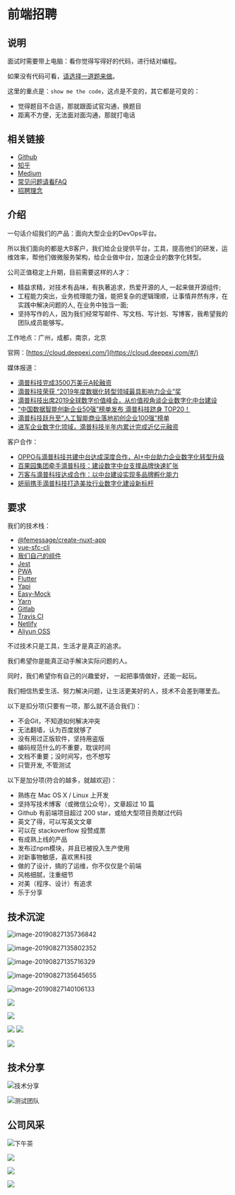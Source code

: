 # 前端招聘

## 说明

面试时需要带上电脑：看你觉得写得好的代码，进行结对编程。

如果没有代码可看，[请选择一道题来做](exam.md)。

这里的重点是：`show me the code`，这点是不变的，其它都是可变的：
- 觉得题目不合适，那就跟面试官沟通，换题目
- 距离不方便，无法面对面沟通，那就打电话

## 相关链接

- [Github](https://femessage.github.io/blog/)
- [知乎](https://zhuanlan.zhihu.com/deepexi-frontend)
- [Medium](http://medium.com/deepexi)
- [常见问题请看FAQ](FAQ.md)
- [招聘理念](https://deliveroo.engineering/2017/11/23/engineering-interviews.html)

## 介绍

一句话介绍我们的产品：面向大型企业的DevOps平台。

所以我们面向的都是大B客户，我们给企业提供平台，工具，提高他们的研发，运维效率，帮他们做微服务架构，给企业做中台，加速企业的数字化转型。

公司正值稳定上升期，目前需要这样的人才：

- 精益求精，对技术有品味，有执著追求，热爱开源的人, 一起来做开源组件;
- 工程能力突出，业务梳理能力强，能把复杂的逻辑理顺，让事情井然有序，在实践中解决问题的人, 在业务中独当一面;
- 坚持写作的人，因为我们经常写邮件、写文档、写计划、写博客，我希望我的团队成员能够写。

工作地点：广州，成都，南京，北京

官网：[https://cloud.deepexi.com/](https://cloud.deepexi.com/#/)

媒体报道：
- [滴普科技完成3500万美元A轮融资](https://www.iyiou.com/p/113481.html?share_from=6cddc10viBwysqSILCxOfFHND5o6IHY9HJaB4GGt0VgDJYffBea5g8Lq6WpXZ_GA0cKzyKNvrVj0uRQEpTsbrveh4Sf-N3YMoqhc-TfygFlifsOx1-tWGvYxYw)
- [滴普科技荣获 “2019年度数据化转型领域最具影响力企业”奖](https://mp.weixin.qq.com/s/IAd_E30PJr-Yv-9CfrpDYA)
- [滴普科技出席2019全球数字价值峰会，从价值视角谈企业数字化中台建设](https://mp.weixin.qq.com/s/HlxhNLUwN1ydiTAOI7CuQQ)
- [“中国数据智能创新企业50强”榜单发布 滴普科技跻身 TOP20！](https://mp.weixin.qq.com/s/rem7T9MexzNlejyMtt8KxA)
- [滴普科技跃升至“人工智能商业落地初创企业100强”榜单](https://mp.weixin.qq.com/s/WMYJaHf8M41YQRTz6OuyqA)
- [进军企业数字化领域，滴普科技半年内累计完成近亿元融资](https://m.3wcoffee.com/qfnews/detail?id=1678&from=timeline&isappinstalled=0)

客户合作：
- [OPPO与滴普科技共建中台达成深度合作，AI+中台助力企业数字化转型升级](https://mp.weixin.qq.com/s/Iq9AzmFRA8UAbEZwR60XBQ)
- [百果园集团牵手滴普科技：建设数字中台支撑品牌快速扩张](https://mp.weixin.qq.com/s/4jyHokPNlvZpA9EbQ1_tOw)
- [万客与滴普科技达成合作：以中台建设实现多品牌孵化能力](https://mp.weixin.qq.com/s?__biz=Mzg5MTE4NjAyMQ==&mid=2247483855&idx=1&sn=86b7e2a94d827bc1d5b3e143c12f27ff&chksm=cfd07fc5f8a7f6d3eae49c7f896517a27d80aa5fe81fb8a907d93bd19255de04b646564d1a0b&xtrack=1&scene=90&subscene=93&sessionid=1561701855&clicktime=1561701858&ascene=56&devicetype=android-28&version=2700043c&nettype=cmnet&abtest_cookie=BQABAAoACwASABMAFQAGACOXHgBWmR4AwpkeANyZHgD6mR4ACZoeAAAA&lang=zh_CN&pass_ticket=%2B6E2U3ORXtECvZKEVBU%2BkNZpMvHjD8Xh%2Fjl003Fm4kQLjOoFoAk3RLzmLKbM9DuA&wx_header=1)
- [妍丽携手滴普科技打造美妆行业数字化建设新标杆](https://mp.weixin.qq.com/s/VBbJH9ok7DmcffOlueaL1Q)

## 要求

我们的技术栈：
- [@femessage/create-nuxt-app](https://github.com/FEMessage/create-nuxt-app)
- [vue-sfc-cli](https://github.com/FEMessage/vue-sfc-cli)
- [我们自己的组件](https://github.com/FEMessage)
- [Jest](https://jestjs.io/docs/en/getting-started)
- [PWA](https://pwa.nuxtjs.org/modules/workbox.html)
- [Flutter](https://flutter.dev)
- [Yapi](https://github.com/YMFE/yapi)
- [Easy-Mock](https://easy-mock.com)
- [Yarn](https://yarnpkg.com)
- [Gitlab](http://gitlab.com)
- [Travis CI](https://travis-ci.com)
- [Netlify](http://netlify.com)
- [Aliyun OSS](https://www.aliyun.com/product/oss?spm=5176.12825654.eofdhaal5.13.e9392c4apQmSwE)

不过技术只是工具，生活才是真正的追求。

我们希望你是能真正动手解决实际问题的人。

同时，我们希望你有自己的兴趣爱好， 一起把事情做好，还能一起玩。

我们相信热爱生活、努力解决问题，让生活更美好的人，技术不会差到哪里去。

以下是扣分项(只要有一项，那么就不适合我们)：
- 不会Git，不知道如何解决冲突
- 无法翻墙，认为百度就够了
- 没有用过正版软件，坚持用盗版
- 编码规范什么的不重要，耽误时间
- 文档不重要；没时间写，也不想写
- 只管开发, 不管测试

以下是加分项(符合的越多，就越欢迎)：

- 熟练在 Mac OS X / Linux 上开发
- 坚持写技术博客（或微信公众号），文章超过 10 篇
- Github 有前端项目超过 200 star，或给大型项目贡献过代码
- 英文了得，可以写英文文章
- 可以在 stackoverflow 投赞成票
- 有成熟上线的产品
- 发布过npm模块，并且已被投入生产使用
- 对新事物敏感，喜欢黑科技
- 做的了设计，搞的了运维，你不仅仅是个前端
- 风格细腻，注重细节
- 对美（程序、设计）有追求
- 乐于分享

## 技术沉淀
![image-20190827135736842](https://tva1.sinaimg.cn/large/006y8mN6gy1g6e730jzktj31wu0m61ds.jpg)

![image-20190827135802352](https://tva1.sinaimg.cn/large/006y8mN6gy1g6e73g2qtcj31wo0m818w.jpg)

![image-20190827135716329](https://tva1.sinaimg.cn/large/006y8mN6gy1g6e72mi8wrj31w20m6k1c.jpg)

![image-20190827135645655](https://tva1.sinaimg.cn/large/006y8mN6gy1g6e724rr7pj31wo0ly7lu.jpg)

![image-20190827140106133](https://tva1.sinaimg.cn/large/006y8mN6gy1g6e76nb0i0j31pw0u0wu3.jpg)

![](https://tva1.sinaimg.cn/large/006y8mN6gy1g6e477inczj31ws0pwaf9.jpg)

![](https://tva1.sinaimg.cn/large/006y8mN6gy1g6gd2irghij31x40podiz.jpg)

![](https://tva1.sinaimg.cn/large/006y8mN6gy1g6e44tu4xqj31wo0qsq68.jpg)
![](https://tva1.sinaimg.cn/large/006y8mN6gy1g6e45nuxtzj31we0m8djt.jpg)

![](https://tva1.sinaimg.cn/large/006y8mN6gy1g6e4637q0vj31x00lutc4.jpg)

## 技术分享

![技术分享](https://tva1.sinaimg.cn/large/006y8mN6gy1g6e41zxe9qj30zk0qo7bw.jpg)

![测试团队](https://tva1.sinaimg.cn/large/006y8mN6gy1g6e41l5nwoj30zk0qo44z.jpg)

## 公司风采

![下午茶](https://tva1.sinaimg.cn/large/006y8mN6gy1g6e40n5egij30rs15o14l.jpg)


![](https://tva1.sinaimg.cn/large/006y8mN6gy1g7hkjm65ekj30u0140qv8.jpg)

![](https://tva1.sinaimg.cn/large/006y8mN6gy1g7hk76senpj31400u07wj.jpg)

![](https://tva1.sinaimg.cn/large/006y8mN6gy1g7hk2l3p8sj30u0140u10.jpg)


